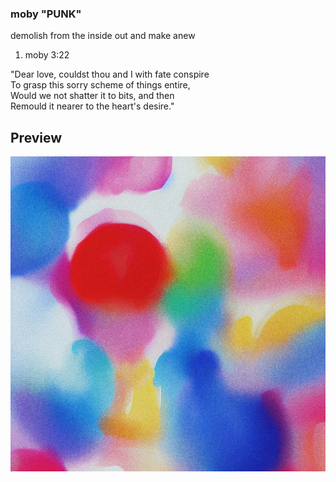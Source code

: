 ### moby "PUNK"

demolish from the inside out and make anew

1. moby 3:22

"Dear love, couldst thou and I with fate conspire
<br>
To grasp this sorry scheme of things entire,
<br>
Would we not shatter it to bits, and then
<br>
Remould it nearer to the heart's desire."


## Preview

![](https://raw.githubusercontent.com/SYNHMN/MOBY/main/preview/Preview-1.png)